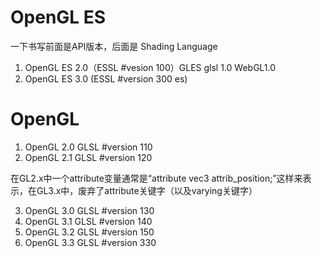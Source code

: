 # OpenGL ES

一下书写前面是API版本，后面是 Shading Language

1. OpenGL ES 2.0（ESSL #vesion 100）GLES glsl 1.0  WebGL1.0 
2. OpenGL ES 3.0 (ESSL #version 300 es)

# OpenGL

1. OpenGL 2.0 GLSL #version 110
2. OpenGL 2.1 GLSL #version 120

在GL2.x中一个attribute变量通常是“attribute vec3 attrib_position;”这样来表示，在GL3.x中，废弃了attribute关键字（以及varying关键字）


3. OpenGL 3.0 GLSL #version 130
4. OpenGL 3.1 GLSL #version 140
5. OpenGL 3.2 GLSL #version 150
6. OpenGL 3.3 GLSL #version 330